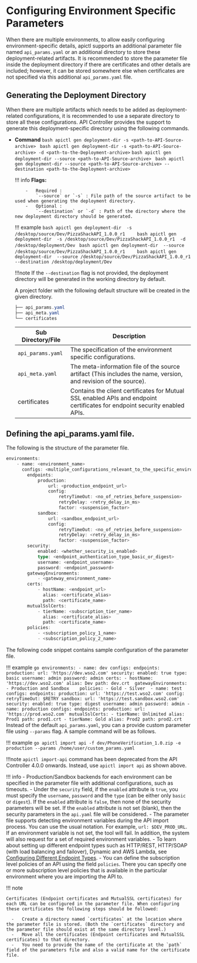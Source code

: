 #  Configuring Environment Specific Parameters

When there are multiple environments, to allow easily configuring environment-specific details, apictl supports an additional parameter file named `api_params.yaml` or an additional directory to store these deployment-related artifacts. It is recommended to store the parameter file inside the deployment directory if there are certificates and other details are included; however, it can be stored somewhere else when certificates are not specified via this additional `api_params.yaml` file. 

## Generating the Deployment Directory 

When there are multiple artifacts which needs to be added as deployment-related configurations, it is recommended to use a separate directory to store all these configurations. API Controller provides the support to generate this deployment-specific directory using the following commands.

-   **Command**
        ``` bash
        apictl gen deployment-dir -s <path-to-API-Source-archive> 
        ```
        ``` bash
        apictl gen deployment-dir -s <path-to-API-Source-archive> -d <path-to-the-Deployment-archive>
        ```
        ``` bash
        apictl gen deployment-dir --source <path-to-API-Source-archive> 
        ```
        ``` bash
        apictl gen deployment-dir --source <path-to-API-Source-archive> --destination <path-to-the-Deployment-archive>
        ```

    !!! info
            **Flags:**  
            
            -   Required :  
                `--source` or `-s` : File path of the source artifact to be used when generating the deployment directory.
            -   Optional :  
                `--destination` or `-d` : Path of the directory where the new deployment directory should be generated.    

    !!! example
            ```bash
            apictl gen deployment-dir  -s  /desktop/source/Dev/PizzaShackAPI_1.0.0_r1   
            ```
            ```bash
            apictl gen deployment-dir  -s /desktop/source/Dev/PizzaShackAPI_1.0.0_r1  -d /desktop/deployment/Dev
            ```
            ```bash
            apictl gen deployment-dir  --source  /desktop/source/Dev/PizzaShackAPI_1.0.0_r1   
            ```
            ```bash
            apictl gen deployment-dir  --source /desktop/source/Dev/PizzaShackAPI_1.0.0_r1  --destination /desktop/deployment/Dev
            ```

    !!!note
            If the `--destination` flag is not provided, the deployment directory will be generated in the working directory by default.

    A project folder with the following default structure will be created in the given directory.

    ``` java
    ├── api_params.yaml
    ├── api_meta.yaml
    └── certificates    
    ```
    <table>
        <thead>
            <tr class="header">
                <th>Sub Directory/File</th>
                <th>Description</th>
            </tr>
        </thead>
        <tbody>
            <tr class="odd">
                <td><code>api_params.yaml</code></td>
                <td>The specification of the environment specific configurations.</td>
            </tr>
            <tr class="odd">
                <td><code>api_meta.yaml</code></td>
                <td>The meta-information file of the source artifact (This includes the name, version, and revision of the source).</td>
            </tr>
            <tr class="odd">
                <td>certificates</td>
                <td>Contains the client certificates for Mutual SSL enabled APIs and endpoint certificates for endpoint security enabled APIs.</td>
            </tr>
        </tbody>
    </table>

## Defining the api_params.yaml file.

The following is the structure of the parameter file.

```go
environments:
    - name: <environment_name>
      configs: <multiple_configurations_relevant_to_the_specific_environment>
        endpoints:
            production:
                url: <production_endpoint_url>
                config:
                    retryTimeOut: <no_of_retries_before_suspension>
                    retryDelay: <retry_delay_in_ms>
                    factor: <suspension_factor>
            sandbox:
                url: <sandbox_endpoint_url>
                config:
                    retryTimeOut: <no_of_retries_before_suspension>
                    retryDelay: <retry_delay_in_ms>
                    factor: <suspension_factor>
        security:
            enabled: <whether_security_is_enabled>
            type: <endpoint_authentication_type_basic_or_digest>
            username: <endpoint_username>
            password: <endpoint_password>
        gatewayEnvironments:
            - <gateway_environment_name>           
        certs:
            - hostName: <endpoint_url>
              alias: <certificate_alias>
              path: <certificate_name>
        mutualSslCerts:
            - tierName: <subscription_tier_name>
              alias: <certificate_alias>
              path: <certificate_name>
        policies:
            - <subscription_policy_1_name>
            - <subscription_policy_2_name>
```
The following code snippet contains sample configuration of the parameter file.

!!! example
    ```go
    environments:
        - name: dev
          configs:
            endpoints:
                production:
                    url: 'https://dev.wso2.com'
            security:
                enabled: true
                type: basic
                username: admin
                password: admin
            certs:
                - hostName: 'https://dev.wso2.com'
                  alias: Dev
                  path: dev.crt 
            gatewayEnvironments:
                - Production and Sandbox   
            policies:
                - Gold
                - Silver 
        - name: test
          configs:
            endpoints:
                production:
                    url: 'https://test.wso2.com'
                    config:
                        retryTimeOut: $RETRY
                sandbox:
                    url: 'https://test.sandbox.wso2.com'
            security:
                enabled: true
                type: digest
                username: admin
                password: admin
        - name: production
          configs:
            endpoints:
                production:
                    url: 'https://prod.wso2.com'
                mutualSslCerts:
                    - tierName: Unlimited
                      alias: Prod1
                      path: prod1.crt
                    - tierName: Gold
                      alias: Prod2
                      path: prod2.crt
    ```
Instead of the default `api_params.yaml`, you can a provide custom parameter file using `--params` flag. A sample command will be as follows.

!!! example
    ```go
    apictl import api -f dev/PhoneVerification_1.0.zip -e production --params /home/user/custom_params.yaml 
    ```

!!!note
    `apictl import-api` command has been deprecated from the API Controller 4.0.0 onwards. Instead, use `apictl import api` as shown above.

!!! info
    -   Production/Sandbox backends for each environment can be specified in the parameter file with additional configurations, such as timeouts.
    -   Under the `security` field, if the `enabled` attribute is `true`, you must specify the `username`, `password` and the `type` (can be either only `basic` or `digest`). If the `enabled` attribute is `false`, then none of the security parameters will be set. If the `enabled` attribute is not set (blank), then the security parameters in the `api.yaml` file will be considered.
    -   The parameter file supports detecting environment variables during the API import process. You can use the usual notation. For example, `url: $DEV_PROD_URL`.  If an environment variable is not set, the tool will fail. In addition, the system will also request for a set of required environment variables.
    - To learn about setting up different endpoint types such as HTTP/REST, HTTP/SOAP (with load balancing and failover), Dynamic and AWS Lambda, see [Configuring Different Endpoint Types]({{base_path}}/learn/api-controller/advanced-topics/configuring-different-endpoint-types).
    - You can define the subscription level policies of an API using the field `policies`. There you can specify one or more subscription level policies that is available in the particular environment where you are importing the API to.

!!! note

    Certificates (Endpoint certificates and MutualSSL certificates) for each URL can be configured in the parameter file. When configuring these certificates the following steps should be followed:
       
      -   Create a directory named `certificates` at the location where the parameter file is stored. (Both the `certificates` directory and the parameter file should exist at the same directory level.)
      -   Move all the certificates (Endpoint certificates and MutualSSL certificates) to that directory.
      -   You need to provide the name of the certificate at the `path` field of the parameters file and also a valid name for the certificate file.

